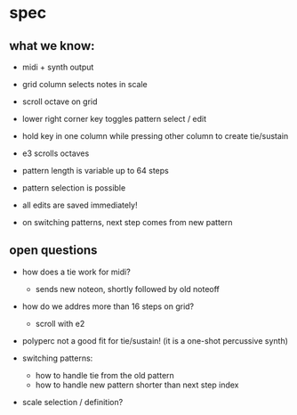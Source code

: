 # spec

## what we know:

- midi + synth output
- grid column selects notes in scale
- scroll octave on grid
- lower right corner key toggles pattern select / edit
- hold key in one column while pressing other column to create tie/sustain

- e3 scrolls octaves 
- pattern length is variable up to 64 steps
- pattern selection is possible

- all edits are saved immediately!

- on switching patterns, next step comes from new pattern

## open questions

- how does a tie work for midi?
  - sends new noteon, shortly followed by old noteoff

- how do we addres more than 16 steps on grid?
  - scroll with e2

- polyperc not a good fit for tie/sustain! (it is a one-shot percussive synth)

- switching patterns:
  - how to handle tie from the old pattern
  - how to handle new pattern shorter than next step index
  
- scale selection / definition? 
